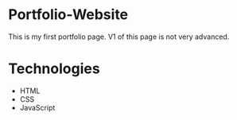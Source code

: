 # Portfolio-Website

This is my first portfolio page. V1 of this page is not very advanced.


# Technologies

- HTML
- CSS
- JavaScript
